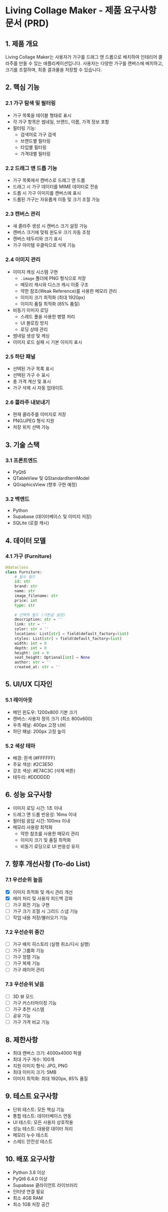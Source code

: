 # Living Collage Maker - 제품 요구사항 문서 (PRD)

## 1. 제품 개요

Living Collage Maker는 사용자가 가구를 드래그 앤 드롭으로 배치하여 인테리어 콜라주를 만들 수 있는 애플리케이션입니다. 사용자는 다양한 가구를 캔버스에 배치하고, 크기를 조절하며, 최종 결과물을 저장할 수 있습니다.

## 2. 핵심 기능

### 2.1 가구 탐색 및 필터링
- 가구 목록을 테이블 형태로 표시
- 각 가구 항목은 썸네일, 브랜드, 이름, 가격 정보 포함
- 필터링 기능:
  - 검색어로 가구 검색
  - 브랜드별 필터링
  - 타입별 필터링
  - 가격대별 필터링

### 2.2 드래그 앤 드롭 기능
- 가구 목록에서 캔버스로 드래그 앤 드롭
- 드래그 시 가구 데이터를 MIME 데이터로 전송
- 드롭 시 가구 이미지를 캔버스에 표시
- 드롭된 가구는 자유롭게 이동 및 크기 조절 가능

### 2.3 캔버스 관리
- 새 콜라주 생성 시 캔버스 크기 설정 가능
- 캔버스 크기에 맞춰 윈도우 크기 자동 조정
- 캔버스 테두리와 크기 표시
- 가구 아이템 우클릭으로 삭제 기능

### 2.4 이미지 관리
- 이미지 캐싱 시스템 구현
  - `.image` 폴더에 PNG 형식으로 저장
  - 메모리 캐시와 디스크 캐시 이중 구조
  - 약한 참조(Weak Reference)를 사용한 메모리 관리
  - 이미지 크기 최적화 (최대 1920px)
  - 이미지 품질 최적화 (85% 품질)
- 비동기 이미지 로딩
  - 스레드 풀을 사용한 병렬 처리
  - UI 블로킹 방지
  - 로딩 상태 관리
- 썸네일 생성 및 캐싱
- 이미지 로드 실패 시 기본 이미지 표시

### 2.5 하단 패널
- 선택된 가구 목록 표시
- 선택된 가구 수 표시
- 총 가격 계산 및 표시
- 가구 삭제 시 자동 업데이트

### 2.6 콜라주 내보내기
- 현재 콜라주를 이미지로 저장
- PNG/JPEG 형식 지원
- 저장 위치 선택 가능

## 3. 기술 스택

### 3.1 프론트엔드
- PyQt6
- QTableView 및 QStandardItemModel
- QGraphicsView (향후 구현 예정)

### 3.2 백엔드
- Python
- Supabase (데이터베이스 및 이미지 저장)
- SQLite (로컬 캐시)

## 4. 데이터 모델

### 4.1 가구 (Furniture)
```python
@dataclass
class Furniture:
    # 필수 필드
    id: str
    brand: str
    name: str
    image_filename: str
    price: int
    type: str
    
    # 선택적 필드 (기본값 설정)
    description: str = ''
    link: str = ''
    color: str = ''
    locations: List[str] = field(default_factory=list)
    styles: List[str] = field(default_factory=list)
    width: int = 0
    depth: int = 0
    height: int = 0
    seat_height: Optional[int] = None
    author: str = ''
    created_at: str = ''
```

## 5. UI/UX 디자인

### 5.1 레이아웃
- 메인 윈도우: 1200x800 기본 크기
- 캔버스: 사용자 정의 크기 (최소 800x600)
- 우측 패널: 400px 고정 너비
- 하단 패널: 200px 고정 높이

### 5.2 색상 테마
- 배경: 흰색 (#FFFFFF)
- 주요 색상: #2C3E50
- 강조 색상: #E74C3C (삭제 버튼)
- 테두리: #DDDDDD

## 6. 성능 요구사항
- 이미지 로딩 시간: 1초 이내
- 드래그 앤 드롭 반응성: 16ms 이내
- 필터링 응답 시간: 100ms 이내
- 메모리 사용량 최적화
  - 약한 참조를 사용한 메모리 관리
  - 이미지 크기 및 품질 최적화
  - 비동기 로딩으로 UI 반응성 유지

## 7. 향후 개선사항 (To-do List)

### 7.1 우선순위 높음
- [x] 이미지 최적화 및 캐시 관리 개선
- [x] 에러 처리 및 사용자 피드백 강화
- [ ] 가구 회전 기능 구현
- [ ] 가구 크기 조절 시 그리드 스냅 기능
- [ ] 작업 내용 저장/불러오기 기능

### 7.2 우선순위 중간
- [ ] 가구 배치 히스토리 (실행 취소/다시 실행)
- [ ] 가구 그룹화 기능
- [ ] 가구 정렬 기능
- [ ] 가구 복제 기능
- [ ] 가구 레이어 관리

### 7.3 우선순위 낮음
- [ ] 3D 뷰 모드
- [ ] 가구 커스터마이징 기능
- [ ] 가구 추천 시스템
- [ ] 공유 기능
- [ ] 가구 가격 비교 기능

## 8. 제한사항
- 최대 캔버스 크기: 4000x4000 픽셀
- 최대 가구 개수: 100개
- 지원 이미지 형식: JPG, PNG
- 최대 이미지 크기: 5MB
- 이미지 최적화: 최대 1920px, 85% 품질

## 9. 테스트 요구사항
- 단위 테스트: 모든 핵심 기능
- 통합 테스트: 데이터베이스 연동
- UI 테스트: 모든 사용자 상호작용
- 성능 테스트: 대용량 데이터 처리
- 메모리 누수 테스트
- 스레드 안전성 테스트

## 10. 배포 요구사항
- Python 3.8 이상
- PyQt6 6.4.0 이상
- Supabase 클라이언트 라이브러리
- 인터넷 연결 필요
- 최소 4GB RAM
- 최소 1GB 저장 공간 